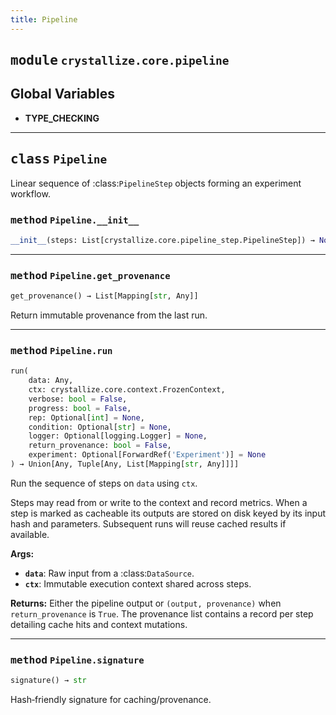 ```yaml
---
title: Pipeline
---
```



## <kbd>module</kbd> `crystallize.core.pipeline`




**Global Variables**
---------------
- **TYPE_CHECKING**


---

## <kbd>class</kbd> `Pipeline`
Linear sequence of :class:`PipelineStep` objects forming an experiment workflow. 

### <kbd>method</kbd> `Pipeline.__init__`

```python
__init__(steps: List[crystallize.core.pipeline_step.PipelineStep]) → None
```








---

### <kbd>method</kbd> `Pipeline.get_provenance`

```python
get_provenance() → List[Mapping[str, Any]]
```

Return immutable provenance from the last run. 

---

### <kbd>method</kbd> `Pipeline.run`

```python
run(
    data: Any,
    ctx: crystallize.core.context.FrozenContext,
    verbose: bool = False,
    progress: bool = False,
    rep: Optional[int] = None,
    condition: Optional[str] = None,
    logger: Optional[logging.Logger] = None,
    return_provenance: bool = False,
    experiment: Optional[ForwardRef('Experiment')] = None
) → Union[Any, Tuple[Any, List[Mapping[str, Any]]]]
```

Run the sequence of steps on ``data`` using ``ctx``. 

Steps may read from or write to the context and record metrics. When a step is marked as cacheable its outputs are stored on disk keyed by its input hash and parameters.  Subsequent runs will reuse cached results if available. 



**Args:**
 
 - <b>`data`</b>:  Raw input from a :class:`DataSource`. 
 - <b>`ctx`</b>:  Immutable execution context shared across steps. 



**Returns:**
 Either the pipeline output or ``(output, provenance)`` when ``return_provenance`` is ``True``. The provenance list contains a record per step detailing cache hits and context mutations. 

---

### <kbd>method</kbd> `Pipeline.signature`

```python
signature() → str
```

Hash‐friendly signature for caching/provenance. 


